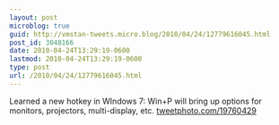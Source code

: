 ```yaml
---
layout: post
microblog: true
guid: http://vmstan-tweets.micro.blog/2010/04/24/12779616045.html
post_id: 3048166
date: 2010-04-24T13:29:19-0600
lastmod: 2010-04-24T13:29:19-0600
type: post
url: /2010/04/24/12779616045.html
---
```

Learned a new hotkey in WIndows 7: Win+P will bring up options for monitors, projectors, multi-display, etc.  [tweetphoto.com/19760429](http://tweetphoto.com/19760429)
